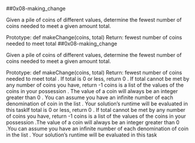 ##0x08-making_change

Given a pile of coins of different values, determine the fewest number of coins needed to meet a given amount total.

Prototype: def makeChange(coins, total)
Return: fewest number of coins needed to meet total
##0x08-making_change

Given a pile of coins of different values, determine the fewest number of coins needed to meet a given amount total.

Prototype: def makeChange(coins, total)
Return: fewest number of coins needed to meet total
. If total is 0 or less, return 0
. If total cannot be met by any number of coins you have, return -1 coins is a list of the values of the coins in your possession
. The value of a coin will always be an integer greater than 0
. You can assume you have an infinite number of each denomination of coin in the list
. Your solution’s runtime will be evaluated in this taskIf total is 0 or less, return 0
. If total cannot be met by any number of coins you have, return -1 coins is a list of the values of the coins in your possession
.The value of a coin will always be an integer greater than 0
.You can assume you have an infinite number of each denomination of coin in the list
. Your solution’s runtime will be evaluated in this task
